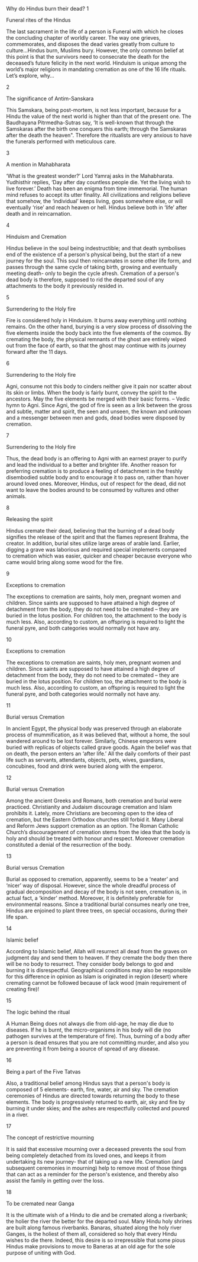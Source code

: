 Why do Hindus burn their dead?
1

Funeral rites of the Hindus

The last sacrament in the life of a person is Funeral with which he closes the concluding chapter of worldly career. The way one grieves, commemorates, and disposes the dead varies greatly from culture to culture…Hindus burn, Muslims bury. However, the only common belief at this point is that the survivors need to consecrate the death for the deceased’s future felicity in the next world. Hinduism is unique among the world’s major religions in mandating cremation as one of the 16 life rituals. Let’s explore, why…

2

The significance of Antim-Sanskara

This Samskara, being post-mortem, is not less important, because for a Hindu the value of the next world is higher than that of the present one. The Baudhayana Pitrmedha-Sutras say, ‘It is well-known that through the Samskaras after the birth one conquers this earth; through the Samskaras after the death the heaven". Therefore the ritualists are very anxious to have the funerals performed with meticulous care.

3

A mention in Mahabharata

‘What is the greatest wonder?’ Lord Yamraj asks in the Mahabharata. Yudhisthir replies, ‘Day after day countless people die. Yet the living wish to live forever.’ Death has been an enigma from time immemorial. The human mind refuses to accept its utter finality. All civilizations and religions believe that somehow, the ‘individual’ keeps living, goes somewhere else, or will eventually ‘rise’ and reach heaven or hell. Hindus believe both in ‘life’ after death and in reincarnation.

4

Hinduism and Cremation

Hindus believe in the soul being indestructible; and that death symbolises end of the existence of a person's physical being, but the start of a new journey for the soul. This soul then reincarnates in some other life form, and passes through the same cycle of taking birth, growing and eventually meeting death- only to begin the cycle afresh. Cremation of a person's dead body is therefore, supposed to rid the departed soul of any attachments to the body it previously resided in.

5

Surrendering to the Holy fire

Fire is considered holy in Hinduism. It burns away everything until nothing remains. On the other hand, burying is a very slow process of dissolving the five elements inside the body back into the five elements of the cosmos. By cremating the body, the physical remnants of the ghost are entirely wiped out from the face of earth, so that the ghost may continue with its journey forward after the 11 days.

6

Surrendering to the Holy fire

Agni, consume not this body to cinders neither give it pain nor scatter about its skin or limbs. When the body is fairly burnt, convey the spirit to the ancestors. May the five elements be merged with their basic forms. – Vedic hymn to Agni. Since Agni, the god of fire is seen as a link between the gross and subtle, matter and spirit, the seen and unseen, the known and unknown and a messenger between men and gods, dead bodies were disposed by cremation.

7

Surrendering to the Holy fire

Thus, the dead body is an offering to Agni with an earnest prayer to purify and lead the individual to a better and brighter life. Another reason for preferring cremation is to produce a feeling of detachment in the freshly disembodied subtle body and to encourage it to pass on, rather than hover around loved ones. Moreover, Hindus, out of respect for the dead, did not want to leave the bodies around to be consumed by vultures and other animals.

8

Releasing the spirit

Hindus cremate their dead, believing that the burning of a dead body signifies the release of the spirit and that the flames represent Brahma, the creator. In addition, burial sites utilize large areas of arable land. Earlier, digging a grave was laborious and required special implements compared to cremation which was easier, quicker and cheaper because everyone who came would bring along some wood for the fire.

9

Exceptions to cremation

The exceptions to cremation are saints, holy men, pregnant women and children. Since saints are supposed to have attained a high degree of detachment from the body, they do not need to be cremated – they are buried in the lotus position. For children too, the attachment to the body is much less. Also, according to custom, an offspring is required to light the funeral pyre, and both categories would normally not have any.

10

Exceptions to cremation

The exceptions to cremation are saints, holy men, pregnant women and children. Since saints are supposed to have attained a high degree of detachment from the body, they do not need to be cremated – they are buried in the lotus position. For children too, the attachment to the body is much less. Also, according to custom, an offspring is required to light the funeral pyre, and both categories would normally not have any.

11

Burial versus Cremation

In ancient Egypt, the physical body was preserved through an elaborate process of mummification, as it was believed that, without a home, the soul wandered around to be lost forever. Similarly, Chinese emperors were buried with replicas of objects called grave goods. Again the belief was that on death, the person enters an ‘after life.’ All the daily comforts of their past life such as servants, attendants, objects, pets, wives, guardians, concubines, food and drink were buried along with the emperor.

12

Burial versus Cremation

Among the ancient Greeks and Romans, both cremation and burial were practiced. Christianity and Judaism discourage cremation and Islam prohibits it. Lately, more Christians are becoming open to the idea of cremation, but the Eastern Orthodox churches still forbid it. Many Liberal and Reform Jews support cremation as an option. The Roman Catholic Church’s discouragement of cremation stems from the idea that the body is holy and should be treated with honour and respect. Moreover cremation constituted a denial of the resurrection of the body.

13

Burial versus Cremation

Burial as opposed to cremation, apparently, seems to be a ‘neater’ and ‘nicer’ way of disposal. However, since the whole dreadful process of gradual decomposition and decay of the body is not seen, cremation is, in actual fact, a ‘kinder’ method. Moreover, it is definitely preferable for environmental reasons. Since a traditional burial consumes nearly one tree, Hindus are enjoined to plant three trees, on special occasions, during their life span.

14

Islamic belief

According to Islamic belief, Allah will resurrect all dead from the graves on judgment day and send them to heaven. If they cremate the body then there will be no body to resurrect. They consider body belongs to god and burning it is disrespectful. Geographical conditions may also be responsible for this difference in opinion as Islam is originated in region (desert) where cremating cannot be followed because of lack wood (main requirement of creating fire)!

15

The logic behind the ritual

A Human Being does not always die from old-age, he may die due to diseases. If he is burnt, the micro-organisms in his body will die (no pathogen survives at the temperature of fire). Thus, burning of a body after a person is dead ensures that you are not committing murder, and also you are preventing it from being a source of spread of any disease.

16

Being a part of the Five Tatvas

Also, a traditional belief among Hindus says that a person's body is composed of 5 elements- earth, fire, water, air and sky. The cremation ceremonies of Hindus are directed towards returning the body to these elements. The body is progressively returned to earth, air, sky and fire by burning it under skies; and the ashes are respectfully collected and poured in a river.

17

The concept of restrictive mourning

It is said that excessive mourning over a deceased prevents the soul from being completely detached from its loved ones, and keeps it from undertaking its new journey- that of taking up a new life. Cremation (and subsequent ceremonies in mourning) help to remove most of those things that can act as a reminder for the person's existence, and thereby also assist the family in getting over the loss.

18

To be cremated near Ganga

It is the ultimate wish of a Hindu to die and be cremated along a riverbank; the holier the river the better for the departed soul. Many Hindu holy shrines are built along famous riverbanks. Banaras, situated along the holy river Ganges, is the holiest of them all, considered so holy that every Hindu wishes to die there. Indeed, this desire is so irrepressible that some pious Hindus make provisions to move to Baneras at an old age for the sole purpose of uniting with God.
